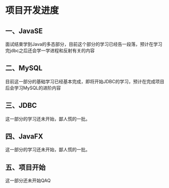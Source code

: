 #                             项目开发进度

## 一、JavaSE

面试结束学到Java的多态部分，目前这个部分的学习已经告一段落，预计在学习完jdbc之后还会学一学进程和反射有关的内容

## 二、MySQL

目前这一部分的基础学习已经基本完成，即将开始JDBC的学习，预计在完成项目后会学习MySQL的进阶内容

## 三、JDBC

这一部分的学习还未开始，鄙人慌的一批。

## 四、JavaFX

这一部分的学习还未开始，鄙人慌的一批。

## 五、项目开始

这一部分还未开始QAQ